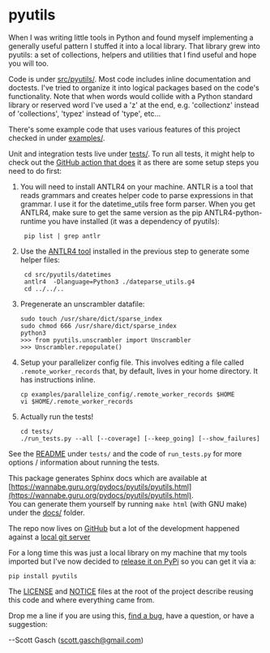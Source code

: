 # pyutils

When I was writing little tools in Python and found myself
implementing a generally useful pattern I stuffed it into a local
library.  That library grew into pyutils: a set of collections,
helpers and utilities that I find useful and hope you will too.

Code is under [src/pyutils/](https://github.com/scottgasch/pyutils/tree/master/src/pyutils).
Most code includes inline documentation and doctests.  I've tried to
organize it into logical packages based on the code's functionality.
Note that when words would collide with a Python standard library or
reserved word I've used a 'z' at the end, e.g. 'collectionz' instead
of 'collections', 'typez' instead of 'type', etc...

There's some example code that uses various features of this project checked
in under [examples/](https://github.com/scottgasch/pyutils/tree/master/examples).

Unit and integration tests live under [tests/](
https://github.com/scottgasch/pyutils/tree/master/tests).  To run all tests,
it might help to check out the [GitHub action that does](https://github.com/scottgasch/pyutils/blob/main/.github/workflows/run-tests.yml)
it as there are some setup steps you need to do first:

1. You will need to install ANTLR4 on your machine.  ANTLR is a tool that
reads grammars and creates helper code to parse expressions in that grammar.
I use it for the datetime_utils free form parser.  When you get ANTLR4, make
sure to get the same version as the pip ANTLR4-python-runtime you have
installed (it was a dependency of pyutils):

        pip list | grep antlr

2. Use the [ANTLR4 tool](https://www.antlr.org/) installed in the previous
step to generate some helper files:

        cd src/pyutils/datetimes
        antlr4  -Dlanguage=Python3 ./dateparse_utils.g4
        cd ../../..

4. Pregenerate an unscrambler datafile:

       sudo touch /usr/share/dict/sparse_index
       sudo chmod 666 /usr/share/dict/sparse_index
       python3
       >>> from pyutils.unscrambler import Unscrambler
       >>> Unscrambler.repopulate()

5. Setup your parallelizer config file.  This involves editing a file called
`.remote_worker_records` that, by default, lives in your home directory.  It
has instructions inline.

       cp examples/parallelize_config/.remote_worker_records $HOME
       vi $HOME/.remote_worker_records
  
6. Actually run the tests!

       cd tests/
       ./run_tests.py --all [--coverage] [--keep_going] [--show_failures]

See the [README](https://github.com/scottgasch/pyutils/blob/main/tests/README.md)
under `tests/` and the code of `run_tests.py` for more options / information
about running the tests.

This package generates Sphinx docs which are available at
[https://wannabe.guru.org/pydocs/pyutils/pyutils.html](https://wannabe.guru.org/pydocs/pyutils/pyutils.html).  
You can generate them yourself by running `make html` (with GNU make) 
under the [docs/](https://github.com/scottgasch/pyutils/tree/master/docs) 
folder.

The repo now lives on [GitHub](https://github.com/scottgasch/pyutils) but
a lot of the development happened against a [local git server](
https://wannabe.guru.org/gitweb/?p=pyutils.git;a=summary)

For a long time this was just a local library on my machine that my
tools imported but I've now decided to [release it on PyPi](https://pypi.org/project/pyutils/)
so you can get it via a:

    pip install pyutils

The [LICENSE](https://github.com/scottgasch/pyutils/blob/master/LICENSE)
and [NOTICE](https://github.com/scottgasch/pyutils/blob/master/NOTICE)
files at the root of the project describe reusing this code and where
everything came from.

Drop me a line if you are using this, [find a bug](
https://github.com/scottgasch/pyutils/issues), have a question,
or have a suggestion:

  --Scott Gasch ([scott.gasch@gmail.com](mailto://scott.gasch@gmail.com))
